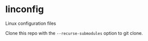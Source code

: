 # linconfig

Linux configuration files

Clone this repo with the `--recurse-submodules` option to git clone.